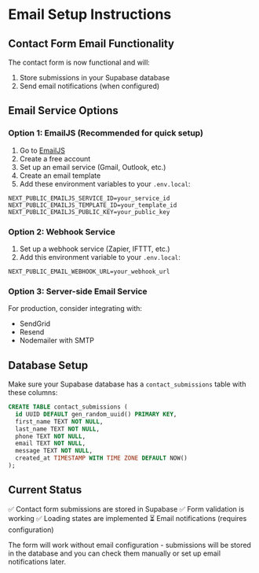 # Email Setup Instructions

## Contact Form Email Functionality

The contact form is now functional and will:
1. Store submissions in your Supabase database
2. Send email notifications (when configured)

## Email Service Options

### Option 1: EmailJS (Recommended for quick setup)
1. Go to [EmailJS](https://www.emailjs.com/)
2. Create a free account
3. Set up an email service (Gmail, Outlook, etc.)
4. Create an email template
5. Add these environment variables to your `.env.local`:

```env
NEXT_PUBLIC_EMAILJS_SERVICE_ID=your_service_id
NEXT_PUBLIC_EMAILJS_TEMPLATE_ID=your_template_id
NEXT_PUBLIC_EMAILJS_PUBLIC_KEY=your_public_key
```

### Option 2: Webhook Service
1. Set up a webhook service (Zapier, IFTTT, etc.)
2. Add this environment variable to your `.env.local`:

```env
NEXT_PUBLIC_EMAIL_WEBHOOK_URL=your_webhook_url
```

### Option 3: Server-side Email Service
For production, consider integrating with:
- SendGrid
- Resend
- Nodemailer with SMTP

## Database Setup

Make sure your Supabase database has a `contact_submissions` table with these columns:

```sql
CREATE TABLE contact_submissions (
  id UUID DEFAULT gen_random_uuid() PRIMARY KEY,
  first_name TEXT NOT NULL,
  last_name TEXT NOT NULL,
  phone TEXT NOT NULL,
  email TEXT NOT NULL,
  message TEXT NOT NULL,
  created_at TIMESTAMP WITH TIME ZONE DEFAULT NOW()
);
```

## Current Status

✅ Contact form submissions are stored in Supabase
✅ Form validation is working
✅ Loading states are implemented
⏳ Email notifications (requires configuration)

The form will work without email configuration - submissions will be stored in the database and you can check them manually or set up email notifications later.
